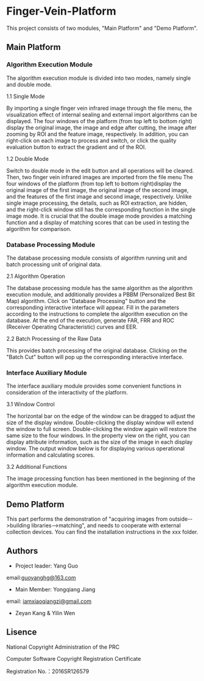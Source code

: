 # Finger-Vein-Platform
This project consists of two modules, "Main Platform" and "Demo Platform".
## Main Platform
### Algorithm Execution Module

The algorithm execution module is divided into two modes, namely single and double mode.

1.1 Single Mode

By importing a single finger vein infrared image through the file menu, the visualization effect of internal sealing and external import algorithms can be displayed. The four windows of the platform (from top left to bottom right) display the original image, the image and edge after cutting, the image after zooming by ROI and the feature image, respectively. In addition, you can right-click on each image to process and switch, or click the quality evaluation button to extract the gradient and of the ROI.

1.2 Double Mode

Switch to double mode in the edit button and all operations will be cleared. Then, two finger vein infrared images are imported from the file menu The four windows of the platform (from top left to bottom right)display the original image of the first image, the original image of the second image, and the features of the first image and second image, respectively. Unlike single image processing, the details, such as ROI extraction, are hidden, and the right-click window still has the corresponding function in the single image mode. It is crucial that the double image mode provides a matching function and a display of matching scores that can be used in testing the algorithm for comparison.

### Database Processing Module

The database processing module consists of algorithm running unit and batch processing unit of original data.

2.1 Algorithm Operation

The database processing module has the same algorithm as the algorithm execution module, and additionally provides a PBBM (Personalized Best Bit Map) algorithm. Click on "Database Processing" button and the corresponding interactive interface will appear. Fill in the parameters according to the instructions to complete the algorithm execution on the database. At the end of the execution, generate FAR, FRR and ROC (Receiver Operating Characteristic) curves and EER. 

2.2 Batch Processing of the Raw Data

This provides batch processing of the original database. Clicking on the "Batch Cut" button will pop up the corresponding interactive interface.

### Interface Auxiliary Module

The interface auxiliary module provides some convenient functions in consideration of the interactivity of the platform.

3.1 Window Control

The horizontal bar on the edge of the window can be dragged to adjust the size of the display window. Double-clicking the display window will extend the window to full screen. Double-clicking the window again will restore the same size to the four windows. In the property view on the right, you can display attribute information, such as the size of the image in each display window. The output window below is for displaying various operational information and calculating scores.

3.2 Additional Functions

The image processing function has been mentioned in the beginning of the algorithm execution module.

## Demo Platform

This part performs the demonstration of "acquiring images from outside-->building libraries-->matching", and needs to cooperate with external collection devices. You can find the installation instructions in the xxx folder.


## Authors
* Project leader: Yang Guo 

email:guoyanghg@163.com

* Main Member: Yongqiang Jiang 

email: iamxiaoqiangzi@gmail.com

* Zeyan Kang & Yilin Wen

## Lisence
National Copyright Administration of the PRC

Computer Software Copyright Registration Certificate

Registration No.：2016SR126579
